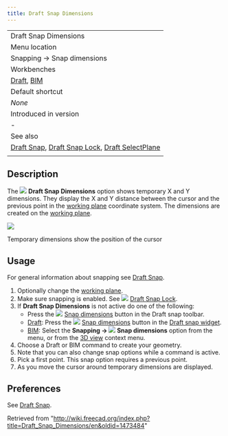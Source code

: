```yaml
---
title: Draft Snap Dimensions
---
```


|                                                                                                                                                            |
| ---------------------------------------------------------------------------------------------------------------------------------------------------------- |
| Draft Snap Dimensions                                                                                                                                      |
| Menu location                                                                                                                                              |
| Snapping → Snap dimensions                                                                                                                                 |
| Workbenches                                                                                                                                                |
| [Draft](/Draft_Workbench "Draft Workbench"), [BIM](/BIM_Workbench "BIM Workbench")                                                                         |
| Default shortcut                                                                                                                                           |
| _None_                                                                                                                                                     |
| Introduced in version                                                                                                                                      |
| -                                                                                                                                                          |
| See also                                                                                                                                                   |
| [Draft Snap](/Draft_Snap "Draft Snap"), [Draft Snap Lock](/Draft_Snap_Lock "Draft Snap Lock"), [Draft SelectPlane](/Draft_SelectPlane "Draft SelectPlane") |
|                                                                                                                                                            |

## Description

The ![](/images/Draft_Snap_Dimensions.svg) **Draft Snap Dimensions** option shows temporary X and Y dimensions. They display the X and Y distance between the cursor and the previous point in the [working plane](/Draft_SelectPlane "Draft SelectPlane") coordinate system. The dimensions are created on the [working plane](/Draft_SelectPlane "Draft SelectPlane").

![](/images/Draft_Snap_Dimensions_example.png)

Temporary dimensions show the position of the cursor

## Usage

For general information about snapping see [Draft Snap](/Draft_Snap "Draft Snap").

1. Optionally change the [working plane](/Draft_SelectPlane "Draft SelectPlane").
2. Make sure snapping is enabled. See ![](/images/Draft_Snap_Lock.svg) [Draft Snap Lock](/Draft_Snap_Lock "Draft Snap Lock").
3. If **Draft Snap Dimensions** is not active do one of the following:
   - Press the ![](/images/Draft_Snap_Dimensions.svg) [Snap dimensions](/Draft_Snap_Dimensions "Draft Snap Dimensions") button in the Draft snap toolbar.
   - [Draft](/Draft_Workbench "Draft Workbench"): Press the ![](/images/Draft_Snap_Dimensions.svg) [Snap dimensions](/Draft_Snap_Dimensions "Draft Snap Dimensions") button in the [Draft snap widget](/Draft_snap_widget "Draft snap widget").
   - [BIM](/BIM_Workbench "BIM Workbench"): Select the **Snapping → ![](/images/Draft_Snap_Dimensions.svg) Snap dimensions** option from the menu, or from the [3D view](/3D_view "3D view") context menu.
4. Choose a Draft or BIM command to create your geometry.
5. Note that you can also change snap options while a command is active.
6. Pick a first point. This snap option requires a previous point.
7. As you move the cursor around temporary dimensions are displayed.

## Preferences

See [Draft Snap](/Draft_Snap#Preferences "Draft Snap").

Retrieved from "<http://wiki.freecad.org/index.php?title=Draft_Snap_Dimensions/en&oldid=1473484>"
